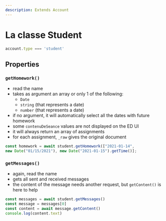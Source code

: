 ```yaml
---
description: Extends Account
---
```


# La classe Student

```javascript
account.type === 'student'
```

## Properties

### `getHomework()`

* read the name
* takes as argument an array or only 1 of the following:
  * `Date`
  * `string` \(that represents a date\)
  * `number` \(that represents a date\)
* if no argument, it will automatically select all the dates with future homework
* some `contenuDeSeance` values are not displayed on the ED UI
* it will always return an array of assignments
* for each assignment, `_raw` gives the original document

```javascript
const homework = await student.getHomework(["2021-01-14", 
new Date("01/15/2021"), new Date("2021-01-15").getTime()];
```

### `getMessages()`

* again, read the name
* gets all sent and received messages
* the content of the message needs another request, but `getContent()` is here to help

```javascript
const messages = await student.getMessages()
const message = messages[0]
const content = await message.getContent()
console.log(content.text)
```



